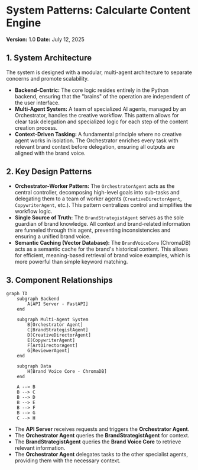 # System Patterns: Calcularte Content Engine

**Version:** 1.0
**Date:** July 12, 2025

## 1. System Architecture

The system is designed with a modular, multi-agent architecture to separate concerns and promote scalability.

*   **Backend-Centric:** The core logic resides entirely in the Python backend, ensuring that the "brains" of the operation are independent of the user interface.
*   **Multi-Agent System:** A team of specialized AI agents, managed by an Orchestrator, handles the creative workflow. This pattern allows for clear task delegation and specialized logic for each step of the content creation process.
*   **Context-Driven Tasking:** A fundamental principle where no creative agent works in isolation. The Orchestrator enriches every task with relevant brand context before delegation, ensuring all outputs are aligned with the brand voice.

## 2. Key Design Patterns

*   **Orchestrator-Worker Pattern:** The `OrchestratorAgent` acts as the central controller, decomposing high-level goals into sub-tasks and delegating them to a team of worker agents (`CreativeDirectorAgent`, `CopywriterAgent`, etc.). This pattern centralizes control and simplifies the workflow logic.
*   **Single Source of Truth:** The `BrandStrategistAgent` serves as the sole guardian of brand knowledge. All context and brand-related information are funneled through this agent, preventing inconsistencies and ensuring a unified brand voice.
*   **Semantic Caching (Vector Database):** The `BrandVoiceCore` (ChromaDB) acts as a semantic cache for the brand's historical content. This allows for efficient, meaning-based retrieval of brand voice examples, which is more powerful than simple keyword matching.

## 3. Component Relationships

```mermaid
graph TD
    subgraph Backend
        A[API Server - FastAPI]
    end

    subgraph Multi-Agent System
        B[Orchestrator Agent]
        C[BrandStrategistAgent]
        D[CreativeDirectorAgent]
        E[CopywriterAgent]
        F[ArtDirectorAgent]
        G[ReviewerAgent]
    end

    subgraph Data
        H[Brand Voice Core - ChromaDB]
    end

    A --> B
    B --> C
    B --> D
    B --> E
    B --> F
    B --> G
    C --> H
```

*   The **API Server** receives requests and triggers the **Orchestrator Agent**.
*   The **Orchestrator Agent** queries the **BrandStrategistAgent** for context.
*   The **BrandStrategistAgent** queries the **Brand Voice Core** to retrieve relevant information.
*   The **Orchestrator Agent** delegates tasks to the other specialist agents, providing them with the necessary context.
